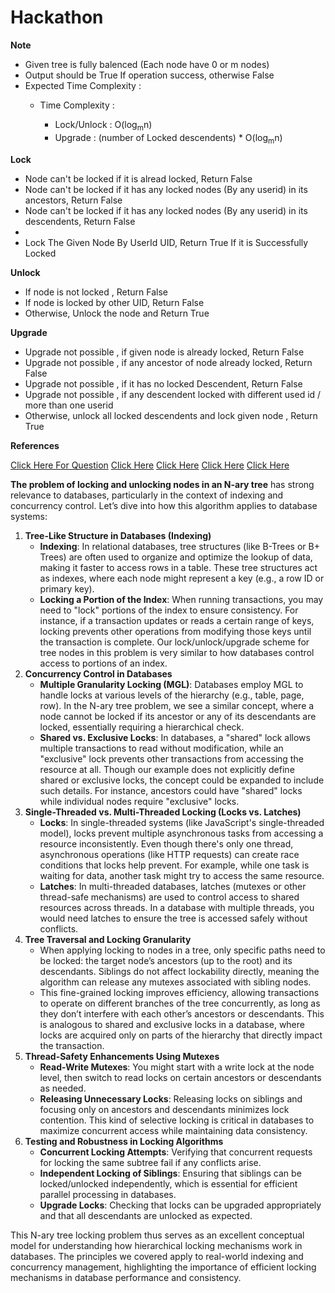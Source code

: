 <h1>Hackathon</h1>

<p><strong>Note</strong></p>
<ul>
	<li>Given tree is fully balenced (Each node have 0 or m nodes)</li>
	<li>Output should be True If operation success, otherwise False</li>
	<li>Expected Time Complexity : </li>
	<ul>
		<li>Time Complexity : </li>
		<ul>
			<li>Lock/Unlock : O(log<sub>m</sub>n)</li>
			<li>Upgrade : (number of Locked descendents) * O(log<sub>m</sub>n)</li>
		</ul>
	</ul>
</ul>

<p><strong>Lock</strong></p>
<ul>
	<li>Node can't be locked if it is alread locked, Return False</li>
	<li>Node can't be locked if it has any locked nodes (By any userid) in its ancestors, Return False</li>
	<li>Node can't be locked if it has any locked nodes (By any userid) in its descendents, Return False</li>
	<li></li>
	<li>Lock The Given Node By UserId UID, Return True If it is Successfully Locked</li>
</ul>

<p><strong>Unlock</strong></p>
<ul>
	<li>If node is not locked , Return False</li>
	<li>If node is locked by other UID, Return False</li>
	<li>Otherwise, Unlock the node and Return True</li>
</ul>

<p><strong>Upgrade</strong></p>
<ul>
	<li>Upgrade not possible , if given node is already locked, Return False</li>
	<li>Upgrade not possible , if any ancestor of node already locked, Return False</li>
	<li>Upgrade not possible , if it has no locked Descendent, Return False</li>
	<li>Upgrade not possible , if any descendent locked with different used id / more than one userid </li>
	<li>Otherwise, unlock all locked descendents and lock given node , Return True</li>
</ul>


<p><strong>References</strong></p>
<a href="https://www.thejoboverflow.com/p/p703/">Click Here For Question</a>
<a href="https://github.com/dev-singh-kanyal/JusPay/blob/main/Hackathon_Que_Notes.md">Click Here</a>
<a href="https://quanticdev.com/algorithms/trees/lockable-tree/">Click Here</a>
<a href="https://leetcode.com/discuss/interview-question/1279262/juspay-tree-of-space-locking-and-unlocking-n-ary-tree">Click Here</a>
<a href="https://www.algostreak.com/post/locking-unlocking-of-n-ary-tree">Click Here</a>


<p><strong>The problem of locking and unlocking nodes in an N-ary tree</strong> has strong relevance to databases, particularly in the context of indexing and concurrency control. Let’s dive into how this algorithm applies to database systems:</p>

<ol>
    <li>
        <strong>Tree-Like Structure in Databases (Indexing)</strong>
        <ul>
            <li><strong>Indexing</strong>: In relational databases, tree structures (like B-Trees or B+ Trees) are often used to organize and optimize the lookup of data, making it faster to access rows in a table. These tree structures act as indexes, where each node might represent a key (e.g., a row ID or primary key).</li>
            <li><strong>Locking a Portion of the Index</strong>: When running transactions, you may need to "lock" portions of the index to ensure consistency. For instance, if a transaction updates or reads a certain range of keys, locking prevents other operations from modifying those keys until the transaction is complete. Our lock/unlock/upgrade scheme for tree nodes in this problem is very similar to how databases control access to portions of an index.</li>
        </ul>
    </li>  
    <li>
        <strong>Concurrency Control in Databases</strong>
        <ul>
            <li><strong>Multiple Granularity Locking (MGL)</strong>: Databases employ MGL to handle locks at various levels of the hierarchy (e.g., table, page, row). In the N-ary tree problem, we see a similar concept, where a node cannot be locked if its ancestor or any of its descendants are locked, essentially requiring a hierarchical check.</li>
            <li><strong>Shared vs. Exclusive Locks</strong>: In databases, a "shared" lock allows multiple transactions to read without modification, while an "exclusive" lock prevents other transactions from accessing the resource at all. Though our example does not explicitly define shared or exclusive locks, the concept could be expanded to include such details. For instance, ancestors could have "shared" locks while individual nodes require "exclusive" locks.</li>
        </ul>
    </li>
    <li>
        <strong>Single-Threaded vs. Multi-Threaded Locking (Locks vs. Latches)</strong>
        <ul>
            <li><strong>Locks</strong>: In single-threaded systems (like JavaScript's single-threaded model), locks prevent multiple asynchronous tasks from accessing a resource inconsistently. Even though there's only one thread, asynchronous operations (like HTTP requests) can create race conditions that locks help prevent. For example, while one task is waiting for data, another task might try to access the same resource.</li>
            <li><strong>Latches</strong>: In multi-threaded databases, latches (mutexes or other thread-safe mechanisms) are used to control access to shared resources across threads. In a database with multiple threads, you would need latches to ensure the tree is accessed safely without conflicts.</li>
        </ul>
    </li>
    <li>
        <strong>Tree Traversal and Locking Granularity</strong>
        <ul>
            <li>When applying locking to nodes in a tree, only specific paths need to be locked: the target node’s ancestors (up to the root) and its descendants. Siblings do not affect lockability directly, meaning the algorithm can release any mutexes associated with sibling nodes.</li>
            <li>This fine-grained locking improves efficiency, allowing transactions to operate on different branches of the tree concurrently, as long as they don’t interfere with each other’s ancestors or descendants. This is analogous to shared and exclusive locks in a database, where locks are acquired only on parts of the hierarchy that directly impact the transaction.</li>
        </ul>
    </li>
    <li>
        <strong>Thread-Safety Enhancements Using Mutexes</strong>
        <ul>
            <li><strong>Read-Write Mutexes</strong>: You might start with a write lock at the node level, then switch to read locks on certain ancestors or descendants as needed.</li>
            <li><strong>Releasing Unnecessary Locks</strong>: Releasing locks on siblings and focusing only on ancestors and descendants minimizes lock contention. This kind of selective locking is critical in databases to maximize concurrent access while maintaining data consistency.</li>
        </ul>
    </li>
    <li>
        <strong>Testing and Robustness in Locking Algorithms</strong>
        <ul>
            <li><strong>Concurrent Locking Attempts</strong>: Verifying that concurrent requests for locking the same subtree fail if any conflicts arise.</li>
            <li><strong>Independent Locking of Siblings</strong>: Ensuring that siblings can be locked/unlocked independently, which is essential for efficient parallel processing in databases.</li>
            <li><strong>Upgrade Locks</strong>: Checking that locks can be upgraded appropriately and that all descendants are unlocked as expected.</li>
        </ul>
    </li>
</ol>

<p>This N-ary tree locking problem thus serves as an excellent conceptual model for understanding how hierarchical locking mechanisms work in databases. The principles we covered apply to real-world indexing and concurrency management, highlighting the importance of efficient locking mechanisms in database performance and consistency.</p>

